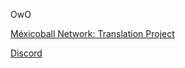 OwO

[Méxicoball Network: Translation Project](http://translate.mxball.net)

[Discord](http://discord.mxball.net)
